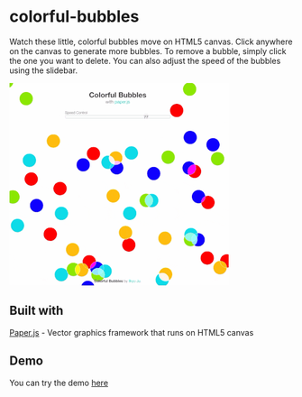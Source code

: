 # colorful-bubbles
Watch these little, colorful bubbles move on HTML5 canvas. 
Click anywhere on the canvas to generate more bubbles. To remove a bubble, simply click the one you want to delete. You can also adjust the speed of the bubbles using the slidebar.

![screenshot](https://raw.githubusercontent.com/osori/colorful-bubbles/master/colorful-bubbles.gif)

## Built with
[Paper.js](http://paperjs.org/) - Vector graphics framework that runs on HTML5 canvas

## Demo
You can try the demo [here](https://osori.github.io/colorful-bubbles/)
